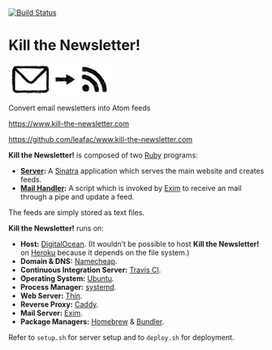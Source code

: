 [![Build Status](https://travis-ci.com/leafac/www.kill-the-newsletter.com.svg?branch=master)](https://travis-ci.com/leafac/www.kill-the-newsletter.com)

Kill the Newsletter!
====================

<img alt="Kill the Newsletter!" src="public/logo.png" width="200" height="62">

Convert email newsletters into Atom feeds

https://www.kill-the-newsletter.com

https://github.com/leafac/www.kill-the-newsletter.com

**Kill the Newsletter!** is composed of two [Ruby](https://www.ruby-lang.org/en/) programs:

- **[Server](server.rb):** A [Sinatra](http://sinatrarb.com) application which serves the main website and creates feeds.
- **[Mail Handler](mail_handler.rb):** A script which is invoked by [Exim](https://www.exim.org) to receive an mail through a pipe and update a feed.

The feeds are simply stored as text files.

**Kill the Newsletter!** runs on:

- **Host:** [DigitalOcean](https://www.digitalocean.com). (It wouldn’t be possible to host **Kill the Newsletter!** on [Heroku](https://www.heroku.com/) because it depends on the file system.)
- **Domain & DNS:** [Namecheap](https://www.namecheap.com).
- **Continuous Integration Server:** [Travis CI](https://www.travis-ci.com).
- **Operating System:** [Ubuntu](https://www.ubuntu.com).
- **Process Manager:** [systemd](https://www.freedesktop.org/wiki/Software/systemd/).
- **Web Server:** [Thin](https://github.com/macournoyer/thin).
- **Reverse Proxy:** [Caddy](https://caddyserver.com).
- **Mail Server:** [Exim](https://www.exim.org).
- **Package Managers:** [Homebrew](https://brew.sh) & [Bundler](https://bundler.io).

Refer to `setup.sh` for server setup and to `deploy.sh` for deployment.
